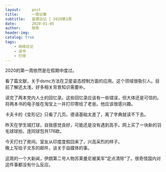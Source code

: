 ```yaml
---
layout:     post
title:      一周记事
subtitle:   留德日记 | 2020第1周
date:       2020-01-05
author:     陈陈
header-img: 
catalog: true
tags:
    - 网络日记
    - 读书
    - 打球
---
```


2020的第一周依然是在假期中度过。

看了篇文献，关于dsmc方法在卫星姿态控制方面的应用。这个领域很吸引人。目前了解还太浅，好多相关背景知识需要补。

读完了两本党内人士的回忆录。这些回忆录应该有一些错误，但大体还是可信的。将两本书的电子版在淘宝上一并打印寄给了老爸。他应该很感兴趣。

卡夫卡的《变形记》只看了几页。德语基础太差了，离了字典就读不下去。

昨天在学生城打球，自我感觉良好，可能还是没有遇到高手。网上买了一块新的羽毛球球拍，连同球包共176欧。

今天打扫了房间。室友从印度度假回来了，兴高采烈的样子。  
晚上写给子文东的邮件，谈关于自媒体的事。

这周的一个大新闻，伊朗第二号人物苏莱曼尼被美军“定点清除”了。很奇怪国内对这件事都没有什么反应。
